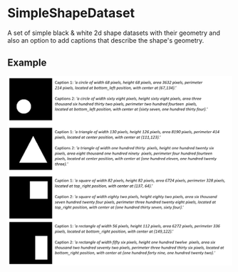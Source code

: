 # SimpleShapeDataset
A set of simple black & white 2d shape datasets with their geometry and also an option to add captions that describe the shape's geometry.
## Example
![sample data](https://github.com/anujshah1003/SimpleShapeDataset/blob/main/supporting_docs/sample_data_1.PNG)
